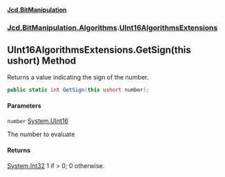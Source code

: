 #### [Jcd.BitManipulation](index.md 'index')

### [Jcd.BitManipulation.Algorithms](Jcd.BitManipulation.Algorithms.md 'Jcd.BitManipulation.Algorithms').[UInt16AlgorithmsExtensions](Jcd.BitManipulation.Algorithms.UInt16AlgorithmsExtensions.md 'Jcd.BitManipulation.Algorithms.UInt16AlgorithmsExtensions')

## UInt16AlgorithmsExtensions.GetSign(this ushort) Method

Returns a value indicating the sign of the number.

```csharp
public static int GetSign(this ushort number);
```

#### Parameters

<a name='Jcd.BitManipulation.Algorithms.UInt16AlgorithmsExtensions.GetSign(thisushort).number'></a>

`number` [System.UInt16](https://docs.microsoft.com/en-us/dotnet/api/System.UInt16 'System.UInt16')

The number to evaluate

#### Returns

[System.Int32](https://docs.microsoft.com/en-us/dotnet/api/System.Int32 'System.Int32')
1 if > 0; 0 otherwise.